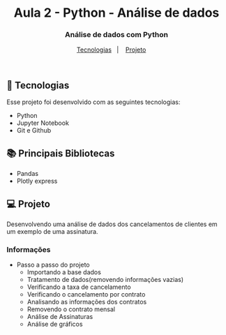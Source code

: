 <h1 align="center">Aula 2 - Python - Análise de dados</h1>

<h3 align="center">
Análise de dados com Python
</h3>

<p align="center">
  <a href="#-tecnologias">Tecnologias</a>&nbsp;&nbsp;&nbsp;|&nbsp;&nbsp;&nbsp;
  <a href="#-projeto">Projeto</a>&nbsp;&nbsp;&nbsp;&nbsp;&nbsp;&nbsp;
</p>

<br>

## 🚀 Tecnologias

Esse projeto foi desenvolvido com as seguintes tecnologias:

- Python
- Jupyter Notebook
- Git e Github

## 📚 Principais Bibliotecas

- Pandas
- Plotly express

## 💻 Projeto

Desenvolvendo uma análise de dados dos cancelamentos de clientes em um exemplo de uma assinatura.

### Informações

- Passo a passo do projeto
  - Importando a base dados
  - Tratamento de dados(removendo informações vazias)
  - Verificando a taxa de cancelamento
  - Verificando o cancelamento por contrato
  - Analisando as informações dos contratos
  - Removendo o contrato mensal
  - Análise de Assinaturas
  - Análise de gráficos
